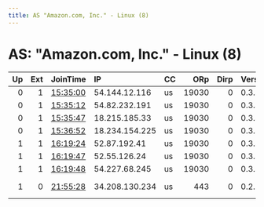 ```yaml
---
title: AS "Amazon.com, Inc." - Linux (8)
---
```


# AS: "Amazon.com, Inc." - Linux (8)

|   Up |   Ext | JoinTime                                                                                            | IP             | CC   |   ORp |   Dirp | Version   | Contact                      | Nickname   |   eFamMembers |
|-----:|------:|:----------------------------------------------------------------------------------------------------|:---------------|:-----|------:|-------:|:----------|:-----------------------------|:-----------|--------------:|
|    0 |     1 | [15:35:00](https://metrics.torproject.org/rs.html#details/3AA46AA820C6992E50068CE5921671F0A1FD89E4) | 54.144.12.116  | us   | 19030 |      0 | 0.3.4.8   | None                         | Unnamed    |             1 |
|    0 |     1 | [15:35:12](https://metrics.torproject.org/rs.html#details/E2C010B04F405DC615960CC3337F30B4F3F94997) | 54.82.232.191  | us   | 19030 |      0 | 0.3.4.8   | None                         | Unnamed    |             1 |
|    0 |     1 | [15:35:47](https://metrics.torproject.org/rs.html#details/148CED67C54AE14EA948D2601035391E3EDA3F1D) | 18.215.185.33  | us   | 19030 |      0 | 0.3.4.8   | None                         | Unnamed    |             1 |
|    0 |     1 | [15:36:52](https://metrics.torproject.org/rs.html#details/51270CCF288B9279855A310A2E6BE2B9FA7FAB61) | 18.234.154.225 | us   | 19030 |      0 | 0.3.4.8   | None                         | Unnamed    |             1 |
|    1 |     1 | [16:19:24](https://metrics.torproject.org/rs.html#details/F7E8064F85D589A009D0FD3BEFD1BC4236BCBA95) | 52.87.192.41   | us   | 19030 |      0 | 0.3.4.8   | None                         | Unnamed    |             1 |
|    1 |     1 | [16:19:47](https://metrics.torproject.org/rs.html#details/A5495E80C151103E56FB195FDE8802362D40AD8E) | 52.55.126.24   | us   | 19030 |      0 | 0.3.4.8   | None                         | Unnamed    |             1 |
|    1 |     1 | [16:19:48](https://metrics.torproject.org/rs.html#details/A957746DB55ECCD4560F427E33964011F7AA6C67) | 54.227.68.245  | us   | 19030 |      0 | 0.3.4.8   | None                         | Unnamed    |             1 |
|    1 |     0 | [21:55:28](https://metrics.torproject.org/rs.html#details/C7A03C6DC2C6073A3D3B09C7E7798529770491F5) | 34.208.130.234 | us   |   443 |      0 | 0.2.9.14  | KT &lt;rt-tor-operations@run | Stinky     |             1 |
